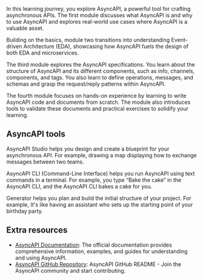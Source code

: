 In this learning journey, you explore AsyncAPI, a powerful tool for crafting asynchronous APIs. The first module discusses what AsyncAPI is and why to use AsyncAPI and explores real-world use cases where AsyncAPI is a valuable asset.

Building on the basics, module two transitions into understanding Event-driven Architecture (EDA), showcasing how AsyncAPI fuels the design of both EDA and microservices.

The third module explores the AsyncAPI specifications. You learn about the structure of AsyncAPI and its different components, such as info, channels, components, and tags. You also learn to define operations, messages, and schemas and grasp the request/reply patterns within AsyncAPI.

The fourth module focuses on hands-on experience by learning to write AsyncAPI code and documents from scratch. The module also introduces tools to validate these documents and practical exercises to solidify your learning.

## AsyncAPI tools

AsyncAPI Studio helps you design and create a blueprint for your asynchronous API. For example, drawing a map displaying how to exchange messages between two teams.

AsyncAPI CLI (Command-Line Interface) helps you run AsyncAPI using text commands in a terminal. For example, you type “Bake the cake” in the AsyncAPI CLI, and the AsyncAPI CLI bakes a cake for you.

Generator helps you plan and build the initial structure of your project. For example, It's like having an assistant who sets up the starting point of your birthday party.

## Extra resources

* [AsyncAPI Documentation](https://www.asyncapi.com/docs/): The official documentation provides comprehensive information, examples, and guides for understanding and using AsyncAPI.
* [AsyncAPI GitHub Repository](https://github.com/asyncapi#-join-asyncapi-community): AsyncAPI GitHub README - Join the AsyncAPI community and start contributing.